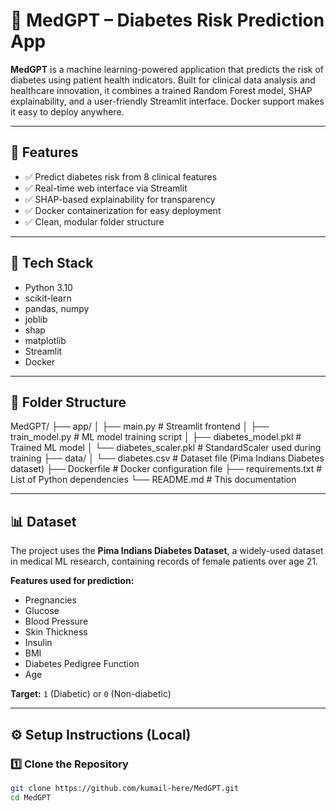 # 🧬 MedGPT – Diabetes Risk Prediction App

**MedGPT** is a machine learning-powered application that predicts the risk of diabetes using patient health indicators. Built for clinical data analysis and healthcare innovation, it combines a trained Random Forest model, SHAP explainability, and a user-friendly Streamlit interface. Docker support makes it easy to deploy anywhere.

---

## 🚀 Features

- ✅ Predict diabetes risk from 8 clinical features
- ✅ Real-time web interface via Streamlit
- ✅ SHAP-based explainability for transparency
- ✅ Docker containerization for easy deployment
- ✅ Clean, modular folder structure

---

## 🧠 Tech Stack

- Python 3.10
- scikit-learn
- pandas, numpy
- joblib
- shap
- matplotlib
- Streamlit
- Docker

---

## 📁 Folder Structure

MedGPT/
├── app/
│ ├── main.py # Streamlit frontend
│ ├── train_model.py # ML model training script
│ ├── diabetes_model.pkl # Trained ML model
│ └── diabetes_scaler.pkl # StandardScaler used during training
├── data/
│ └── diabetes.csv # Dataset file (Pima Indians Diabetes dataset)
├── Dockerfile # Docker configuration file
├── requirements.txt # List of Python dependencies
└── README.md # This documentation


---

## 📊 Dataset

The project uses the **Pima Indians Diabetes Dataset**, a widely-used dataset in medical ML research, containing records of female patients over age 21.

**Features used for prediction:**
- Pregnancies
- Glucose
- Blood Pressure
- Skin Thickness
- Insulin
- BMI
- Diabetes Pedigree Function
- Age

**Target:** `1` (Diabetic) or `0` (Non-diabetic)

---

## ⚙️ Setup Instructions (Local)

### 1️⃣ Clone the Repository
```bash
git clone https://github.com/kumail-here/MedGPT.git
cd MedGPT
